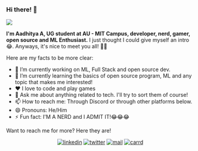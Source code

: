 ### Hi there! 👋

<img src="https://giphy.com/gifs/Kc2GKprlwHTTizRfmu">

**I'm Aadhitya A, UG student at AU - MIT Campus, developer, nerd, gamer, open source and ML Enthusiast.** I just thought I could give myself an intro 😂. Anyways, it's nice to meet you all! 👋👋

Here are my facts to be more clear:
- 🔭 I’m currently working on ML, Full Stack and open source dev. 
- 🌱 I’m currently learning the basics of open source program, ML and any topic that makes me interested!
- ❤️ I love to code and play games 
- 💬 Ask me about anything related to tech. I'll try to sort them of course!
- 📫 How to reach me: Through Discord or through other platforms below. 
- 😄 Pronouns: He/Him
- ⚡ Fun fact: I'M A NERD and I ADMIT IT!😂😂😂

Want to reach me for more? Here they are!

<p align="center">
  <a href="https://linkedin.com/in/alphaX86"><img src="https://img.shields.io/badge/linkedin-profile-blue/?style=flat-square&logo=linkedin&labelColor=black" alt="linkedin"></a>
  <a href="https://twitter.com/KryoX86_64"><img src="https://img.shields.io/badge/twitter-profile-blue/?style=flat-square&logo=twitter&labelColor=blue" alt="twitter"></a>
  <a href="mailto:echo-864@wearehackerone.com"><img src="https://img.shields.io/badge/mail-red/?style=flat-square&logo=gmail&labelColor=white" alt="mail"></a>
  <a href="https://kryome.carrd.co"><img src="https://img.shields.io/badge/carrd-red/?style=flat-square&logo=OSMC&labelColor=orange" alt="carrd"></a>
</p>


